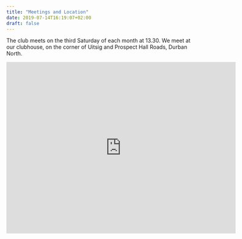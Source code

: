 ```yaml
---
title: "Meetings and Location"
date: 2019-07-14T16:19:07+02:00
draft: false
---
```


The club meets on the third Saturday of each month at 13.30. We meet at our clubhouse, on the corner of Uitsig and Prospect Hall Roads, Durban North.

<p>
<p>
<center>
    <iframe src="https://www.google.com/maps/embed?pb=!1m18!1m12!1m3!1d1602.471868416062!2d31.035996182120748!3d-29.799146997758132!2m3!1f0!2f0!3f0!3m2!1i1024!2i768!4f13.1!3m3!1m2!1s0x1ef70780a3a1394b%3A0x6edd29e4ed345ea0!2sNorth%20Durban%20Lions%20Club!5e1!3m2!1sen!2sza!4v1594747871016!5m2!1sen!2sza" width="600" height="450" frameborder="0" style="border:0;" allowfullscreen="" aria-hidden="false" tabindex="0"></iframe>
</center>
